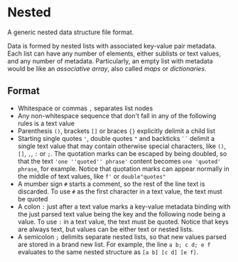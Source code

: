 # Nested
A generic nested data structure file format.

Data is formed by nested lists with associated key-value pair metadata.
Each list can have any number of elements, either sublists or text values, and any number of metadata.
Particularly, an empty list with metadata would be like an *associative array*, also called *maps* or *dictionaries*.


## Format
- Whitespace or commas `,` separates list nodes
- Any non-whitespace sequence that don't fall in any of the following rules
  is a text value
- Parenthesis `()`, brackets `[]` or braces `{}` explicitly delimit a child list
- Starting single quotes `'`, double quotes `"` and backticks ``` `` ``` delimit a single 
  text value that may contain otherwise special characters, like `()`, `[]`, `,`, `:` or `;`.
  The quotation marks can be escaped by being doubled, so that the text `'one ''quoted'' phrase'`
  content becomes `one 'quoted' phrase`, for example. Notice that quotation marks can
  appear normally in the middle of text values, like `f'` or `double"quotes"`
- A mumber sign `#` starts a comment, so the rest of the line text is discarded.
  To use `#` as the first character in a text value, the text must be quoted
- A colon `:` just after a text value marks a key-value metadata binding
  with the just parsed text value being the key and the following node
  being a value. To use `:` in a text value, the text must be quoted.
  Notice that keys are always text, but values can be either text or nested lists.
- A semicolon `;` delimits separate nested lists, so that new values parsed are
  stored in a brand new list. For example, the line `a b; c d; e f` evaluates to
  the same nested structure as `[a b] [c d] [e f]`.

